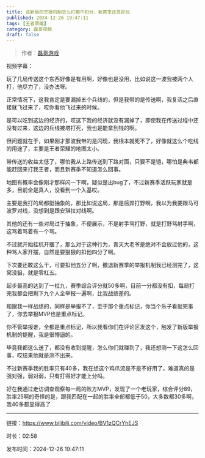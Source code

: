 ```yaml
---
title: 这新版的举报机制怎么打都不扣分，新赛季还真好玩
published: 2024-12-26 19:47:11
tags: [王者荣耀]
category: 磊哥视频
draft: false
---
```



> 作者：[磊哥游戏](https://space.bilibili.com/268941858?spm_id_from=333.788.upinfo.head.click)

视频字幕：

玩了几局传送这个东西好像是有用啊，好像也是没用，比如说这一波我被两个人打，他尽力了，没办法呀。

正常情况下，这我肯定是要漏掉五个兵线的，但是我带的是传送啊，我复活之后直接就飞过来了，哎你看他飞过来的时候。

是可以吃到这边的经济的，哎这下我的经济就没有漏掉了，即使我在传送过程中还没有过来，这边的兵线被塔打死，我也是能拿到钱的啊。

但问题就在于，如果刚才那波我带的是闪现，我根本就死不了，好像就这么个吃线的用途了，主要是王者荣耀的地图太小。

带传送的收益太低了，哪怕我从上路传送到下路对面，只要不是铠，哪怕是典韦都能赶回来打我王者，而且新赛季不知道怎么回事。

地图有概率会像刚才那样闪一下啊，疑似是出bug了，不过新赛季活跃玩家就是多，目前全是真人，没看到一个入基哎。

主要是我打的局都挺抽象的，那比如说这局，那是后羿打野啊，我以为我要跟马可波罗对线，没想到是跟安琪拉对线啊。

其他的还有一些对局过于抽象，不便展示，不是射手骂打野，就是打野骂射手啊，这骂着骂着有一个骂。

不过就开始挂机开摆了，那么对于这种行为，青天大老爷是绝对不会放过他的，这种骂人家开摆，自然是要狠狠的扣他四分了啊。

下次要还敢这么干，可要扣他五分了啊，撤退新赛季的举报机制我已经测完了，这窝没狙，就是零杠五。

起步最高的达到了一杠九，赛季综合评分就50多啊，目前一分都没有扣，每局打完我都会把剩下九个人全举报一遍啊，比我战绩差的。

和跟我一样战绩的，同样是举报不了，至于那个重点标记，你当个乐子看就完事了，你去举报MVP也是重点标记。

你不管举报谁，全都是重点标记，所以我看你们在评论区发这个，触发了新版举报机制的提醒，我是很懵逼的。

毕竟我都这么送了，都没有收到提醒，怎么你们就赚到了，我还想测一下这怎么回事，哎结果他就是测不出来。

不过新赛季我的胜率只有40多，我在想这个鸡爪流是不是不好用了，难道真的是强对强，弱对弱，只有打得好才能上分吗。

好在我通过走访调查观察每一局的败方MVP，发现了一个老玩家，综合评分89，胜率25啊的奇怪的是，跟我匹配在一起的胜率全部都低于50，大多数都30多啊，我40多都显得高了

---

链接：https://www.bilibili.com/video/BV1zQCrYhEJS

时长：02:58

发布时间：2024-12-26 19:47:11
